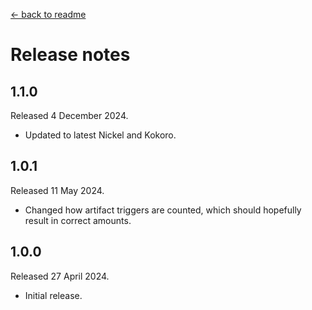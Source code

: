 [← back to readme](README.md)

# Release notes

## 1.1.0
Released 4 December 2024.

* Updated to latest Nickel and Kokoro.

## 1.0.1
Released 11 May 2024.

* Changed how artifact triggers are counted, which should hopefully result in correct amounts.

## 1.0.0
Released 27 April 2024.

* Initial release.